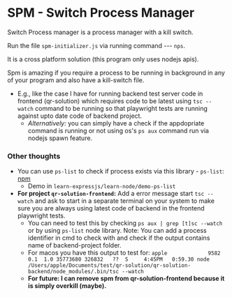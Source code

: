 # SPM - Switch Process Manager

Switch Process manager is a process manager with a kill switch.

Run the file `spm-initializer.js` via running command --- `nps`.

It is a cross platform solution (this program only uses nodejs apis).

Spm is amazing if you require a process to be running in background in any of your program and also have a kill-switch file.

- E.g., like the case I have for running backend test server code in frontend (qr-solution) which requires code to be latest using `tsc --watch` command to be running so that playwright tests are running against upto date code of backend project.
  - _Alternatively:_ you can simply have a check if the appdopriate command is running or not using os's `ps aux` command run via nodejs spawn feature.

### Other thoughts

- You can use `ps-list` to check if process exists via this library - `ps-list`: [npm](https://www.npmjs.com/package/ps-list)
  - Demo in `learn-expressjs/learn-node/demo-ps-list`
- **For project `qr-solution-frontend`:** Add a error message start `tsc --watch` and ask to start in a separate terminal on your system to make sure you are always using latest code of backend in the frontend playwright tests.
  - You can need to test this by checking `ps aux | grep [t]sc --watch` or by using `ps-list` node library. Note: You can add a process identifier in cmd to check with
    and check if the output contains name of backend-project folder.
  - For macos you have this output to test for: `apple             9582   0.1  1.0 35773680 326832   ??  S     4:45PM   0:59.30 node /Users/apple/Documents/test/qr-solution/qr-solution-backend/node_modules/.bin/tsc --watch`
  - **For future: I can remove spm from qr-solution-frontend because it is simply overkill (maybe).**
